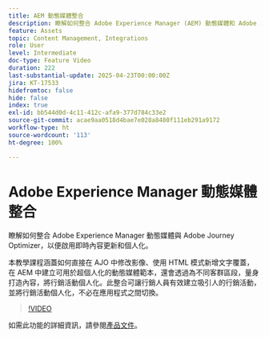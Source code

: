 ```yaml
---
title: AEM 動態媒體整合
description: 瞭解如何整合 Adobe Experience Manager (AEM) 動態媒體和 Adobe Journey Optimizer (AJO)，以便啟用即時內容更新和個人化。
feature: Assets
topic: Content Management, Integrations
role: User
level: Intermediate
doc-type: Feature Video
duration: 222
last-substantial-update: 2025-04-23T00:00:00Z
jira: KT-17533
hidefromtoc: false
hide: false
index: true
exl-id: bb544d0d-4c11-412c-afa9-377d784c33e2
source-git-commit: acae9aa0518d4bae7e028a8480f111eb291a9172
workflow-type: ht
source-wordcount: '113'
ht-degree: 100%

---
```


# Adobe Experience Manager 動態媒體整合

瞭解如何整合 Adobe Experience Manager 動態媒體與 Adobe Journey Optimizer，以便啟用即時內容更新和個人化。

本教學課程涵蓋如何直接在 AJO 中修改影像、使用 HTML 模式新增文字覆蓋，在 AEM 中建立可用於超個人化的動態媒體範本，還會透過為不同客群區段，量身打造內容，將行銷活動個人化。此整合可讓行銷人員有效建立吸引人的行銷活動，並將行銷活動個人化，不必在應用程式之間切換。

>[!VIDEO](https://video.tv.adobe.com/v/3457695/?learn=on&enablevpops)

如需此功能的詳細資訊，請參閱[產品文件](https://experienceleague.adobe.com/zh-hant/docs/journey-optimizer/using/content-management/combine/aem-dynamic)。
